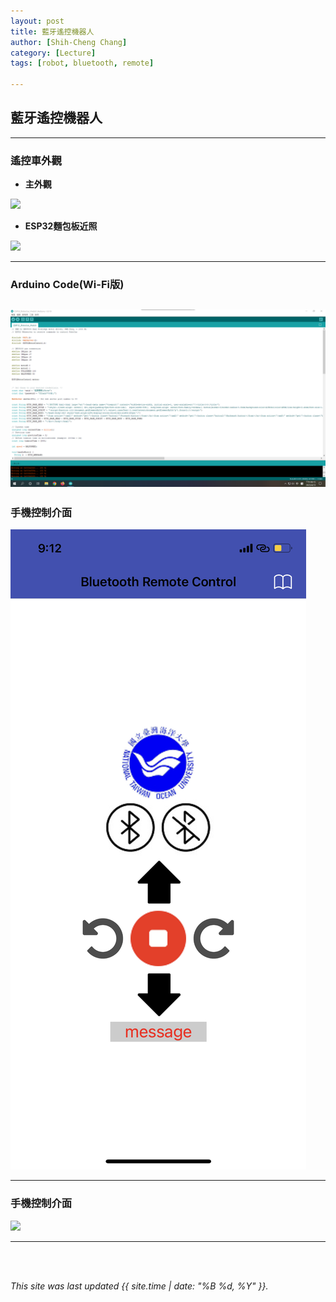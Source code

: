 ```yaml
---
layout: post
title: 藍牙遙控機器人
author: [Shih-Cheng Chang]
category: [Lecture]
tags: [robot, bluetooth, remote]

---
```


## 藍牙遙控機器人

---
### 遙控車外觀
* **主外觀**

![](https://raw.githubusercontent.com/PinLe1920/MCU-project/b668cdf07aeaa2fd0da286effe1e9752fd407a8e/images/anyj0-qneeq.png)

* **ESP32麵包板近照**

![](https://raw.githubusercontent.com/PinLe1920/MCU-project/b668cdf07aeaa2fd0da286effe1e9752fd407a8e/images/ahdai-jmmsk.png)

---
### Arduino Code(Wi-Fi版)

![](https://raw.githubusercontent.com/PinLe1920/MCU-project/b668cdf07aeaa2fd0da286effe1e9752fd407a8e/images/螢幕擷取畫面%20(2).png)
---
### 手機控制介面

![](https://raw.githubusercontent.com/PinLe1920/MCU-project/bd3abb99da3ebf4dd366fab2d31656886efdbc9c/images/IMG_3021.PNG)

---
### 手機控制介面

![](https://youtube.com/shorts/SY8bPD901Fc?feature=share)

---
<br>
<br>

*This site was last updated {{ site.time | date: "%B %d, %Y" }}.*
